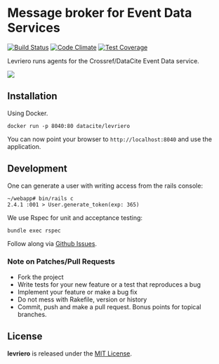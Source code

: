 # Message broker for Event Data Services

<!-- [![Identifier](https://img.shields.io/badge/doi-10.5438%2Ft1jg--hvhn-fca709.svg)](https://doi.org/10.5438/t1jg-hvhn) -->
[![Build Status](https://travis-ci.org/datacite/levriero.svg?branch=master)](https://travis-ci.org/datacite/levriero) [![Code Climate](https://codeclimate.com/github/datacite/levriero/badges/gpa.svg)](https://codeclimate.com/github/datacite/levriero) [![Test Coverage](https://codeclimate.com/github/datacite/levriero/badges/coverage.svg)](https://codeclimate.com/github/datacite/levriero/coverage)


Levriero runs agents for the Crossref/DataCite Event Data service.

![](http://www.ioeilmioanimale.it/wp-content/uploads/2017/09/italian-greyhound-nature-523160830.jpg)

## Installation

Using Docker.

```
docker run -p 8040:80 datacite/levriero
```
 
You can now point your browser to `http://localhost:8040` and use the application.


## Development

One can generate a user with writing access from the rails console:

```
~/webapp# bin/rails c
2.4.1 :001 > User.generate_token(exp: 365)

```

We use Rspec for unit and acceptance testing:

```
bundle exec rspec
```

Follow along via [Github Issues](https://github.com/datacite/levriero/issues).


### Note on Patches/Pull Requests

* Fork the project
* Write tests for your new feature or a test that reproduces a bug
* Implement your feature or make a bug fix
* Do not mess with Rakefile, version or history
* Commit, push and make a pull request. Bonus points for topical branches.

## License
**levriero** is released under the [MIT License](https://github.com/datacite/levriero/blob/master/LICENSE).
